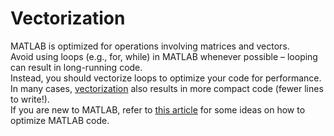 # Vectorization
MATLAB is optimized for operations involving matrices and vectors.  
Avoid using loops (e.g., for, while) in MATLAB whenever possible – looping can result in long-running code.  
Instead, you should vectorize loops to optimize your code for performance.  
In many cases, [vectorization](https://www.mathworks.com/help/matlab/matlab_prog/vectorization.html) also results in more compact code (fewer lines to write!).  
If you are new to MATLAB, refer to [this article](https://www.mathworks.com/help/matlab/matlab_prog/techniques-for-improving-performance.html) for some ideas on how to optimize MATLAB code.
